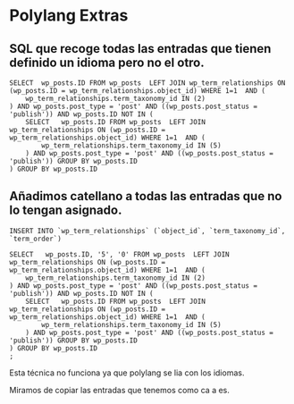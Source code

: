 # Polylang Extras

## SQL que recoge todas las entradas que tienen definido un idioma pero no el otro.

```
SELECT  wp_posts.ID FROM wp_posts  LEFT JOIN wp_term_relationships ON (wp_posts.ID = wp_term_relationships.object_id) WHERE 1=1  AND (
    wp_term_relationships.term_taxonomy_id IN (2)
) AND wp_posts.post_type = 'post' AND ((wp_posts.post_status = 'publish')) AND wp_posts.ID NOT IN (
    SELECT   wp_posts.ID FROM wp_posts  LEFT JOIN wp_term_relationships ON (wp_posts.ID = wp_term_relationships.object_id) WHERE 1=1  AND ( 
        wp_term_relationships.term_taxonomy_id IN (5)
    ) AND wp_posts.post_type = 'post' AND ((wp_posts.post_status = 'publish')) GROUP BY wp_posts.ID
) GROUP BY wp_posts.ID
```

## Añadimos catellano a todas las entradas que no lo tengan asignado.

```
INSERT INTO `wp_term_relationships` (`object_id`, `term_taxonomy_id`, `term_order`)

SELECT   wp_posts.ID, '5', '0' FROM wp_posts  LEFT JOIN wp_term_relationships ON (wp_posts.ID = wp_term_relationships.object_id) WHERE 1=1  AND ( 
    wp_term_relationships.term_taxonomy_id IN (2)
) AND wp_posts.post_type = 'post' AND ((wp_posts.post_status = 'publish')) AND wp_posts.ID NOT IN (
    SELECT   wp_posts.ID FROM wp_posts  LEFT JOIN wp_term_relationships ON (wp_posts.ID = wp_term_relationships.object_id) WHERE 1=1  AND ( 
        wp_term_relationships.term_taxonomy_id IN (5)
    ) AND wp_posts.post_type = 'post' AND ((wp_posts.post_status = 'publish')) GROUP BY wp_posts.ID
) GROUP BY wp_posts.ID
;
```

Esta técnica no funciona ya que polylang se lia con los idiomas.

Miramos de copiar las entradas que tenemos como ca a es.


